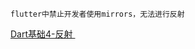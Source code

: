     flutter中禁止开发者使用mirrors，无法进行反射
   [ Dart基础4-反射 ]( https://www.jianshu.com/p/d68278d19f79 )    <br/>

